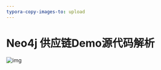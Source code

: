```yaml
---
typora-copy-images-to: upload
---
```


# Neo4j 供应链Demo源代码解析

![img](https://static.live-event.cn/intelligent-supply-chain-demo.gif)

